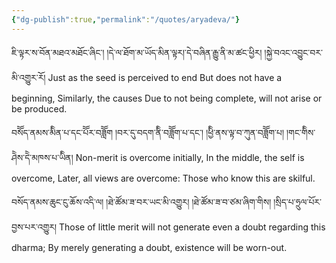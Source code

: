 ```yaml
---
{"dg-publish":true,"permalink":"/quotes/aryadeva/"}
---
```


ཇི་ལྟར་ས་བོན་མཐའ་མཐོང་ཞིང་། །དེ་ལ་ཐོག་མ་ཡོད་མིན་ལྟར།་དེ་བཞིན་རྒྱུ་ནི་མ་ཚང་ཕྱིར། །སྐྱེ་བའང་འབྱུང་བར་མི་འགྱུར་རོ།
Just as the seed is perceived to end
But does not have a beginning,
Similarly, the causes
Due to not being complete, will not arise or be produced.

བསོོད་ནམས་མིིན་པ་དང་པོོར་བཟློོག །བར་དུ་བདག་ནིི་བཟློོག་པ་དང་། །ཕྱིི་ནས་ལྟ་བ་ཀུན་བཟློོག་པ། །གང་གིིས་ཤེེས་དེེ་མཁས་པ་ཡིིན།
Non-merit is overcome initially,
In the middle, the self is overcome,
Later, all views are overcome:
Those who know this are skilful.

བསོད་ནམས་ཆུང་ངུ་ཆོས་འདི་ལ། །ཐེ་ཚོམ་ཟ་བར་ཡང་མི་འགྱུར། །ཐེ་ཚོམ་ཟ་བ་ཙམ་ཞིག་གིས། །སྲིད་པ་ཧྲུལ་པོར་བྱས་པར་འགྱུར།
Those of little merit will not generate even a doubt regarding this dharma;
By merely generating a doubt, existence will be worn-out.